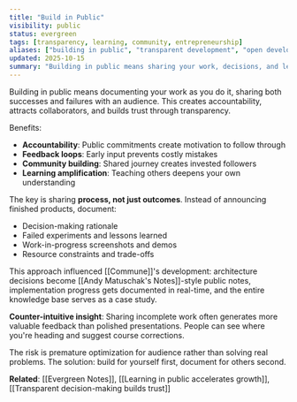 ```yaml
---
title: "Build in Public"
visibility: public
status: evergreen
tags: [transparency, learning, community, entrepreneurship]
aliases: ["building in public", "transparent development", "open development"]
updated: 2025-10-15
summary: "Building in public means sharing your work, decisions, and learning process openly, creating accountability and community around your projects."
---
```


Building in public means documenting your work as you do it, sharing both successes and failures with an audience. This creates accountability, attracts collaborators, and builds trust through transparency.

Benefits:
- **Accountability**: Public commitments create motivation to follow through
- **Feedback loops**: Early input prevents costly mistakes
- **Community building**: Shared journey creates invested followers
- **Learning amplification**: Teaching others deepens your own understanding

The key is sharing **process, not just outcomes**. Instead of announcing finished products, document:
- Decision-making rationale
- Failed experiments and lessons learned
- Work-in-progress screenshots and demos
- Resource constraints and trade-offs

This approach influenced [[Commune]]'s development: architecture decisions become [[Andy Matuschak's Notes]]-style public notes, implementation progress gets documented in real-time, and the entire knowledge base serves as a case study.

**Counter-intuitive insight**: Sharing incomplete work often generates more valuable feedback than polished presentations. People can see where you're heading and suggest course corrections.

The risk is premature optimization for audience rather than solving real problems. The solution: build for yourself first, document for others second.

**Related**: [[Evergreen Notes]], [[Learning in public accelerates growth]], [[Transparent decision-making builds trust]]
